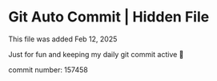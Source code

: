 # Git Auto Commit | Hidden File

This file was added Feb 12, 2025

Just for fun and keeping my daily git commit active 🤪

commit number: 157458
